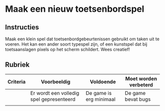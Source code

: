 # Maak een nieuw toetsenbordspel

## Instructies

Maak een klein spel dat toetsenbordgebeurtenissen gebruikt om taken uit te voeren. Het kan een ander soort typespel zijn, of een kunstspel dat bij toetsaanslagen pixels op het scherm schildert. Wees creatief!

## Rubriek

| Criteria | Voorbeeldig                | Voldoende                 | Moet worden verbeterd |
| -------- | ------------------------ | ------------------------ | ----------------- |
|          | Er wordt een volledig spel gepresenteerd | De game is erg minimaal | De game bevat bugs |
|          |
